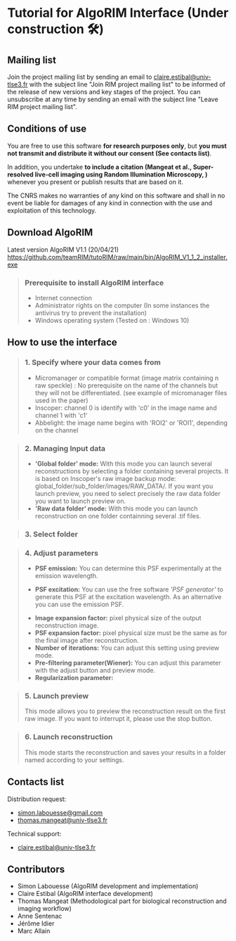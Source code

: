 <!-- ## Quick introduction of RIM microscopy

<!--(Le software ci-dessous est en lien avec le papier... DOI -->

# Tutorial for AlgoRIM Interface (Under construction 🛠️)

## Mailing list

Join the project mailing list by sending an email to claire.estibal@univ-tlse3.fr with the subject line "Join RIM project mailing list" to be informed of the release of new versions and key stages of the project. You can unsubscribe at any time by sending an email with the subject line "Leave RIM project mailing list".

## Conditions of use

You are free to use this software **for research purposes only**, but **you must not transmit and distribute it without our consent (See contacts list)**.  

In addition, you undertake **to include a citation (Mangeat et al., Super-resolved live-cell imaging using Random Illumination Microscopy, <!---Cell Reports Methods, first issue 2021. -->)** whenever you present or publish results that are based on it.   

The CNRS makes no warranties of any kind on this software and shall in no event be liable for damages of any kind in connection with the use and exploitation of this technology. 

## Download AlgoRIM

Latest version AlgoRIM V1.1 (20/04/21)  
https://github.com/teamRIM/tutoRIM/raw/main/bin/AlgoRIM_V1_1_2_installer.exe

> ### Prerequisite to install AlgoRIM interface
>
> * Internet connection
> * Administrator rights on the computer (In some instances the antivirus try to prevent the installation)
> * Windows operating system (Tested on : Windows 10)

## How to use the interface

> ### 1. Specify where your data comes from
> 
> * Micromanager or compatible format (image matrix containing n raw speckle) : No prerequisite on the name of the channels but they will not be differentiated. (see example of micromanager files used in the paper)
> * Inscoper: channel 0 is identify with 'c0' in the image name and channel 1 with 'c1'
> * Abbelight: the image name begins with 'ROI2' or 'ROI1', depending on the channel
> 

> ### 2. Managing Input data
> * **'Global folder' mode:** With this mode you can launch several reconstructions by selecting a folder containing several projects. It is based on Inscoper's raw image backup mode: global_folder/sub_folder/images/RAW_DATA/. If you want you launch preview, you need to select precisely the raw data folder you want to launch preview on.
> * **'Raw data folder' mode:** With this mode you can launch reconstruction on one folder containning several .tif files.  
<!---
> * **'Only 1 file (Stream)' mode:**  With this mode you can launch reconstruction on one .tif file. You can set the number of raw images per reconstructed image ('Speckles per sequence'). These sequences can be overlaped to improve time resolution and denoising.--->   

> ### 3. Select folder<!--/file-->

> ### 4. Adjust <!--optical--> parameters <!--from your microscope-->
> * **PSF emission:** You can determine this PSF experimentally at the emission wavelength.  
> <!--How to inject the good emission experimental PSF ? link psf extractor.-->
> 
> * **PSF excitation:** You can use the free software *'PSF generator'* to generate this PSF at the excitation wavelength. As an alternative you can use the emission PSF.
> <!--How to inject the good PSF from simulation ? link psf generator -->
> 
> * **Image expansion factor:** pixel physical size of the output reconstruction image.  
> * **PSF expansion factor:** pixel physical size must be the same as for the final image after reconstruction.  
> * **Number of iterations:** You can adjust this setting using preview mode.  
> * **Pre-filtering parameter(Wiener):**  You can adjust this parameter with the adjust button and preview mode.
> * **Regularization parameter:**  

> ### 5. Launch preview
> This mode allows you to preview the reconstruction result on the first raw image. If you want to interrupt it, please use the stop button.  

> ### 6. Launch reconstruction
> This mode starts the reconstruction and saves your results in a folder named according to your settings.  


## Contacts list

Distribution request:
* simon.labouesse@gmail.com
* thomas.mangeat@univ-tlse3.fr

Technical support:
* claire.estibal@univ-tlse3.fr

## Contributors

* Simon Labouesse (AlgoRIM development and implementation)
* Claire Estibal  (AlgoRIM interface development)
* Thomas Mangeat  (Methodological part for biological reconstruction and imaging workflow)
* Anne Sentenac   
* Jérôme Idier    
* Marc Allain

